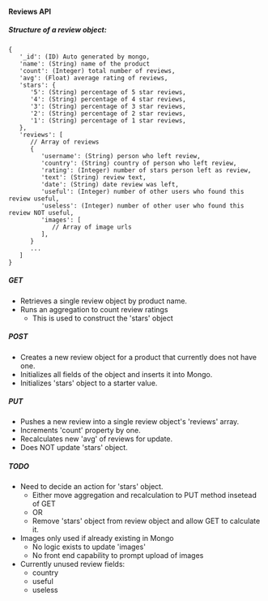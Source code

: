 #### Reviews API

##### Structure of a review object:
```
{
   '_id': (ID) Auto generated by mongo,
   'name': (String) name of the product
   'count': (Integer) total number of reviews,
   'avg': (Float) average rating of reviews,
   'stars': {
      '5': (String) percentage of 5 star reviews, 
      '4': (String) percentage of 4 star reviews, 
      '3': (String) percentage of 3 star reviews, 
      '2': (String) percentage of 2 star reviews, 
      '1': (String) percentage of 1 star reviews, 
   },
   'reviews': [
      // Array of reviews
      {
         'username': (String) person who left review,
         'country': (String) country of person who left review,
         'rating': (Integer) number of stars person left as review,
         'text': (String) review text,
         'date': (String) date review was left,
         'useful': (Integer) number of other users who found this review useful,
         'useless': (Integer) number of other user who found this review NOT useful,
         'images': [
            // Array of image urls
         ],
      }
      ...
   ]
}
```

##### GET
- Retrieves a single review object by product name.
- Runs an aggregation to count review ratings
   - This is used to construct the 'stars' object

##### POST
- Creates a new review object for a product that currently does not have one.
- Initializes all fields of the object and inserts it into Mongo.
- Initializes 'stars' object to a starter value.

##### PUT
- Pushes a new review into a single review object's 'reviews' array.
- Increments 'count' property by one.
- Recalculates new 'avg' of reviews for update.
- Does NOT update 'stars' object.

##### TODO
- Need to decide an action for 'stars' object.
   - Either move aggregation and recalculation to PUT method insetead of GET
   - OR
   - Remove 'stars' object from review object and allow GET to calculate it.
- Images only used if already existing in Mongo
   - No logic exists to update 'images'
   - No front end capability to prompt upload of images
- Currently unused review fields:
   - country
   - useful
   - useless